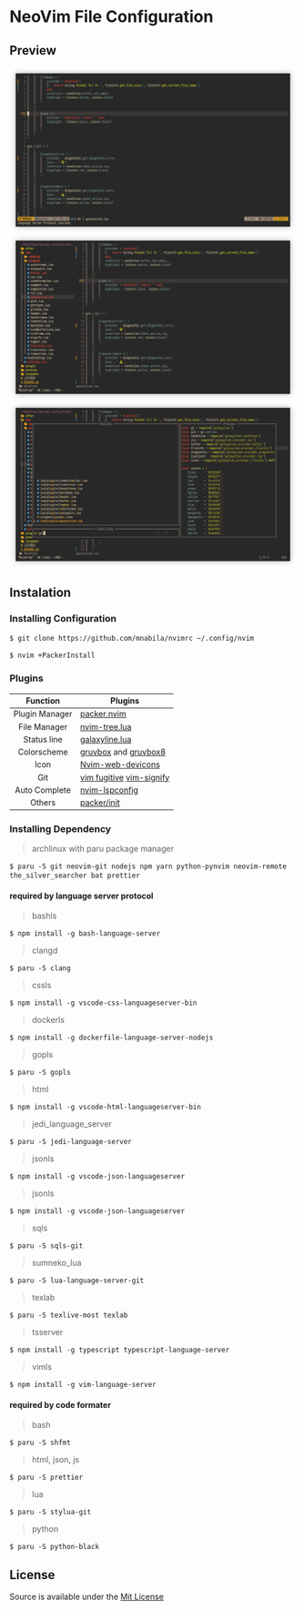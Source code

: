 # NeoVim File Configuration

## Preview

![Text Editor](https://raw.githubusercontent.com/mnabila/nvimrc/master/preview/preview-4.png)
![File Manager](https://raw.githubusercontent.com/mnabila/nvimrc/master/preview/preview-5.png)
![Fuzzy Finder](https://raw.githubusercontent.com/mnabila/nvimrc/master/preview/preview-6.png)

## Instalation

### Installing Configuration

```
$ git clone https://github.com/mnabila/nvimrc ~/.config/nvim
```

```
$ nvim +PackerInstall
```

### Plugins

|    Function    | Plugins                                                                                                   |
| :------------: | --------------------------------------------------------------------------------------------------------- |
| Plugin Manager | [packer.nvim](https://github.com/wbthomason/packer.nvim)                                                  |
|  File Manager  | [nvim-tree.lua](https://github.com/kyazdani42/nvim-tree.lua)                                              |
|  Status line   | [galaxyline.lua](https://github.com/glepnir/galaxyline.nvim)                                              |
|  Colorscheme   | [gruvbox](https://github.com/morhetz/gruvbox) and [gruvbox8](https://github.com/lifepillar/vim-gruvbox8)  |
|      Icon      | [Nvim-web-devicons](https://github.com/kyazdani42/nvim-web-devicons)                                      |
|      Git       | [vim fugitive](https://github.com/tpope/vim-fugitive) [vim-signify](https://github.com/mhinz/vim-signify) |
| Auto Complete  | [nvim-lspconfig](https://github.com/neovim/nvim-lspconfig)                                                |
|     Others     | [packer/init](https://github.com/mnabila/nvimrc/blob/master/lua/modules/packer/init.lua)                  |

### Installing Dependency

> archlinux with paru package manager

```
$ paru -S git neovim-git nodejs npm yarn python-pynvim neovim-remote the_silver_searcher bat prettier
```

#### required by language server protocol

> bashls

```
$ npm install -g bash-language-server
```

> clangd

```
$ paru -S clang
```

> cssls

```
$ npm install -g vscode-css-languageserver-bin
```

> dockerls

```
$ npm install -g dockerfile-language-server-nodejs
```

> gopls

```
$ paru -S gopls
```

> html

```
$ npm install -g vscode-html-languageserver-bin
```

> jedi_language_server

```
$ paru -S jedi-language-server
```

> jsonls

```
$ npm install -g vscode-json-languageserver
```

> jsonls

```
$ npm install -g vscode-json-languageserver
```

> sqls

```
$ paru -S sqls-git
```

> sumneko_lua

```
$ paru -S lua-language-server-git
```

> texlab

```
$ paru -S texlive-most texlab
```

> tsserver

```
$ npm install -g typescript typescript-language-server
```

> vimls

```
$ npm install -g vim-language-server
```

#### required by code formater

> bash

```
$ paru -S shfmt
```

> html, json, js

```
$ paru -S prettier
```

> lua

```
$ paru -S stylua-git
```

> python

```
$ paru -S python-black
```


## License 
Source is available under the [Mit License](https://github.com/mnabila/nvimrc/blob/master/LICENSE)
